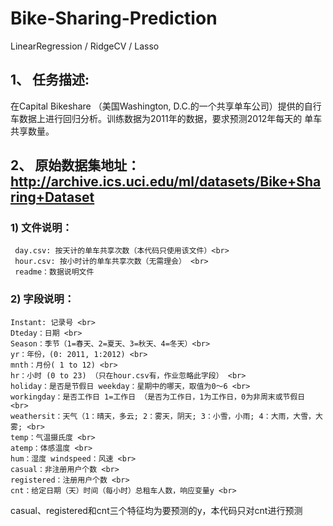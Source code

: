 # Bike-Sharing-Prediction
 LinearRegression / RidgeCV / Lasso

## 1、 任务描述:
  在Capital Bikeshare （美国Washington, D.C.的一个共享单车公司）提供的自行车数据上进行回归分析。训练数据为2011年的数据，要求预测2012年每天的 单车共享数量。

## 2、 原始数据集地址：http://archive.ics.uci.edu/ml/datasets/Bike+Sharing+Dataset 

### 1) 文件说明：
     day.csv: 按天计的单车共享次数（本代码只使用该文件）<br> 
     hour.csv: 按小时计的单车共享次数（无需理会） <br> 
     readme：数据说明文件
            
### 2) 字段说明：
    Instant: 记录号 <br> 
    Dteday：日期 <br> 
    Season：季节（1=春天、2=夏天、3=秋天、4=冬天）<br>  
    yr：年份，(0: 2011, 1:2012) <br> 
    mnth：月份( 1 to 12) <br> 
    hr：小时 (0 to 23) （只在hour.csv有，作业忽略此字段） <br> 
    holiday：是否是节假日 weekday：星期中的哪天，取值为0～6 <br> 
    workingday：是否工作日 1=工作日 （是否为工作日，1为工作日，0为非周末或节假日 <br> 
    weathersit：天气（1：晴天，多云; 2：雾天，阴天; 3：小雪，小雨; 4：大雨，大雪，大雾; <br> 
    temp：气温摄氏度 <br> 
    atemp：体感温度 <br> 
    hum：湿度 windspeed：风速 <br> 
    casual：非注册用户个数 <br> 
    registered：注册用户个数 <br> 
    cnt：给定日期（天）时间（每小时）总租车人数，响应变量y <br> 
    
casual、registered和cnt三个特征均为要预测的y，本代码只对cnt进行预测
